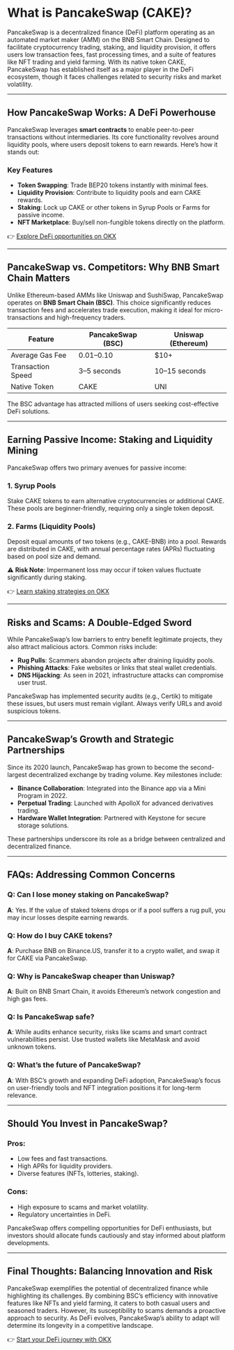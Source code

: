 # What is PancakeSwap (CAKE)?

PancakeSwap is a decentralized finance (DeFi) platform operating as an automated market maker (AMM) on the BNB Smart Chain. Designed to facilitate cryptocurrency trading, staking, and liquidity provision, it offers users low transaction fees, fast processing times, and a suite of features like NFT trading and yield farming. With its native token CAKE, PancakeSwap has established itself as a major player in the DeFi ecosystem, though it faces challenges related to security risks and market volatility.

---

## How PancakeSwap Works: A DeFi Powerhouse

PancakeSwap leverages **smart contracts** to enable peer-to-peer transactions without intermediaries. Its core functionality revolves around liquidity pools, where users deposit tokens to earn rewards. Here’s how it stands out:

### Key Features  
- **Token Swapping**: Trade BEP20 tokens instantly with minimal fees.  
- **Liquidity Provision**: Contribute to liquidity pools and earn CAKE rewards.  
- **Staking**: Lock up CAKE or other tokens in Syrup Pools or Farms for passive income.  
- **NFT Marketplace**: Buy/sell non-fungible tokens directly on the platform.  

👉 [Explore DeFi opportunities on OKX](https://bit.ly/okx-bonus)

---

## PancakeSwap vs. Competitors: Why BNB Smart Chain Matters

Unlike Ethereum-based AMMs like Uniswap and SushiSwap, PancakeSwap operates on **BNB Smart Chain (BSC)**. This choice significantly reduces transaction fees and accelerates trade execution, making it ideal for micro-transactions and high-frequency traders.  

| Feature                | PancakeSwap (BSC) | Uniswap (Ethereum) |  
|------------------------|-------------------|---------------------|  
| Average Gas Fee        | $0.01–$0.10       | $10+                |  
| Transaction Speed      | 3–5 seconds       | 10–15 seconds       |  
| Native Token           | CAKE              | UNI                 |  

The BSC advantage has attracted millions of users seeking cost-effective DeFi solutions.

---

## Earning Passive Income: Staking and Liquidity Mining

PancakeSwap offers two primary avenues for passive income:  

### 1. **Syrup Pools**  
Stake CAKE tokens to earn alternative cryptocurrencies or additional CAKE. These pools are beginner-friendly, requiring only a single token deposit.  

### 2. **Farms (Liquidity Pools)**  
Deposit equal amounts of two tokens (e.g., CAKE-BNB) into a pool. Rewards are distributed in CAKE, with annual percentage rates (APRs) fluctuating based on pool size and demand.  

⚠️ **Risk Note**: Impermanent loss may occur if token values fluctuate significantly during staking.  

👉 [Learn staking strategies on OKX](https://bit.ly/okx-bonus)

---

## Risks and Scams: A Double-Edged Sword

While PancakeSwap’s low barriers to entry benefit legitimate projects, they also attract malicious actors. Common risks include:  

- **Rug Pulls**: Scammers abandon projects after draining liquidity pools.  
- **Phishing Attacks**: Fake websites or links that steal wallet credentials.  
- **DNS Hijacking**: As seen in 2021, infrastructure attacks can compromise user trust.  

PancakeSwap has implemented security audits (e.g., Certik) to mitigate these issues, but users must remain vigilant. Always verify URLs and avoid suspicious tokens.

---

## PancakeSwap’s Growth and Strategic Partnerships

Since its 2020 launch, PancakeSwap has grown to become the second-largest decentralized exchange by trading volume. Key milestones include:  

- **Binance Collaboration**: Integrated into the Binance app via a Mini Program in 2022.  
- **Perpetual Trading**: Launched with ApolloX for advanced derivatives trading.  
- **Hardware Wallet Integration**: Partnered with Keystone for secure storage solutions.  

These partnerships underscore its role as a bridge between centralized and decentralized finance.

---

## FAQs: Addressing Common Concerns

### Q: Can I lose money staking on PancakeSwap?  
**A**: Yes. If the value of staked tokens drops or if a pool suffers a rug pull, you may incur losses despite earning rewards.  

### Q: How do I buy CAKE tokens?  
**A**: Purchase BNB on Binance.US, transfer it to a crypto wallet, and swap it for CAKE via PancakeSwap.  

### Q: Why is PancakeSwap cheaper than Uniswap?  
**A**: Built on BNB Smart Chain, it avoids Ethereum’s network congestion and high gas fees.  

### Q: Is PancakeSwap safe?  
**A**: While audits enhance security, risks like scams and smart contract vulnerabilities persist. Use trusted wallets like MetaMask and avoid unknown tokens.  

### Q: What’s the future of PancakeSwap?  
**A**: With BSC’s growth and expanding DeFi adoption, PancakeSwap’s focus on user-friendly tools and NFT integration positions it for long-term relevance.  

---

## Should You Invest in PancakeSwap?

### Pros:  
- Low fees and fast transactions.  
- High APRs for liquidity providers.  
- Diverse features (NFTs, lotteries, staking).  

### Cons:  
- High exposure to scams and market volatility.  
- Regulatory uncertainties in DeFi.  

PancakeSwap offers compelling opportunities for DeFi enthusiasts, but investors should allocate funds cautiously and stay informed about platform developments.

---

## Final Thoughts: Balancing Innovation and Risk

PancakeSwap exemplifies the potential of decentralized finance while highlighting its challenges. By combining BSC’s efficiency with innovative features like NFTs and yield farming, it caters to both casual users and seasoned traders. However, its susceptibility to scams demands a proactive approach to security. As DeFi evolves, PancakeSwap’s ability to adapt will determine its longevity in a competitive landscape.

👉 [Start your DeFi journey with OKX](https://bit.ly/okx-bonus)